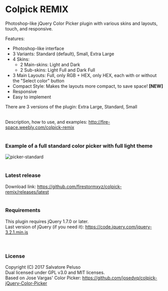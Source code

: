 # Colpick REMIX

Photoshop-like jQuery Color Picker plugin with various skins and layouts, touch, and responsive. <br>

Features: <br>
* Photoshop-like interface
* 3 Variants: Standard (default), Small, Extra Large
* 4 Skins:
  * 2 Main-skins: Light and Dark
  * 2 Sub-skins: Light Full and Dark Full
* 3 Main Layouts: Full, only RGB + HEX, only HEX, each with or without the "Select color" button
* Compact Style: Makes the layouts more compact, to save space! **[NEW]** 
* Responsive
* Easy to implement <br>

There are 3 versions of the plugin: Extra Large, Standard, Small <br><br>

Description, how to use, and examples: <a href="http://fire-space.weebly.com/colpick-remix">http://fire-space.weebly.com/colpick-remix</a> <br><br>

### Example of a full standard color picker with full light theme
![picker-standard](https://user-images.githubusercontent.com/32025549/30749703-801ecea0-9fb4-11e7-9569-d85b2b904acd.png) <br><br>

### Latest release
Download link: <a href="https://github.com/firestormxyz/colpick-remix/releases/latest">https://github.com/firestormxyz/colpick-remix/releases/latest</a> <br><br>

### Requirements
This plugin requires jQuery 1.7.0 or later. <br>
Last version of jQuery (if you need it): <a href="https://code.jquery.com/jquery-3.2.1.min.js">https://code.jquery.com/jquery-3.2.1.min.js</a> <br><br><br>


### License
Copyright (C) 2017 Salvatore Peluso <br>
Dual licensed under GPL v3.0 and MIT licenses. <br>
Based on Jose Vargas' Color Picker: <a href="https://github.com/josedvq/colpick-jQuery-Color-Picker">https://github.com/josedvq/colpick-jQuery-Color-Picker</a>
